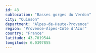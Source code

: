 ```yaml
---
id: 43
sublocation: "Basses gorges du Verdon"
city: "Quinson"
department: "Alpes-de-Haute-Provence"
region: "Provence-Alpes-Côte d'Azur"
country: "France"
latitude: 43.7019544
longitude: 6.0397855
---
```

